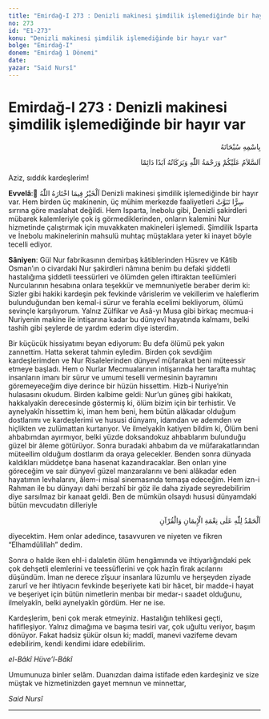 ```yaml
---
title: "Emirdağ-I 273 : Denizli makinesi şimdilik işlemediğinde bir hayır var"
no: 273
id: "E1-273"
konu: "Denizli makinesi şimdilik işlemediğinde bir hayır var"
bolge: "Emirdağ-I"
donem: "Emirdağ 1 Dönemi"
date: 
yazar: "Said Nursî"
---
```


# Emirdağ-I 273 : Denizli makinesi şimdilik işlemediğinde bir hayır var

<p class="arabic" dir="rtl" title="Meal: “Her türlü noksan sıfatlardan yüce olan Allah’ın adıyla.”">بِاسْمِهِ سُبْحَانَهُ</p>

<p class="arabic" dir="rtl" title="Meal: “Allah’ın selâmı, rahmeti ve bereketleri, ebedî ve dâimî olarak üzerinize olsun.”">اَلسَّلاَمُ عَلَيْكُمْ وَرَحْمَةُ اللّٰهِ وَبَرَكَاتُهُ اَبَدًا دَائِمًا</p>

Aziz, sıddık kardeşlerim!

**Evvelâ**: ُ<span class="arabic" dir="rtl" title="Meal: “Hayr, Allah’ın takdir ettiğindedir.”">اَلْخَيْرُ فِيمَا اخْتَارَهُ اللّٰهُ</span> Denizli makinesi şimdilik işlemediğinde bir hayır var. Hem birden üç makinenin, üç mühim merkezde faaliyetleri <span class="arabic" dir="rtl" title="Meal: “Gizli olarak nurlanır”">سِرًّا تَنَوَّتْ</span> sırrına göre maslahat değildi. Hem Isparta, İnebolu gibi, Denizli şakirdleri mübarek kalemleriyle çok iş görmediklerinden, onların kalemini Nur hizmetinde çalıştırmak için muvakkaten makineleri işlemedi. Şimdilik Isparta ve İnebolu makinelerinin mahsulü muhtaç müştaklara yeter ki inayet böyle tecelli ediyor.

**Sâniyen**: Gül Nur fabrikasının demirbaş kâtiblerinden Hüsrev ve Kâtib Osman’ın o civardaki Nur şakirdleri nâmına benim bu defaki şiddetli hastalığıma şiddetli teessürleri ve ölümden gelen iftiraktan teellümleri Nurcularının hesabına onlara teşekkür ve memnuniyetle beraber derim ki: Sizler gibi hakiki kardeşin pek fevkinde vârislerim ve vekillerim ve haleflerim bulunduğundan ben kemal-i sürur ve ferahla ecelimi bekliyorum, ölümü sevinçle karşılıyorum. Yalnız Zülfikar ve Asâ-yı Musa gibi birkaç mecmua-i Nuriyenin makine ile intişarına kadar bu dünyevî hayatında kalmamı, belki tashih gibi şeylerde de yardım ederim diye isterdim.

Bir küçücük hissiyatımı beyan ediyorum: Bu defa ölümü pek yakın zannettim. Hatta sekerat tahmin eyledim. Birden çok sevdiğim kardeşlerimden ve Nur Risalelerinden dünyevî müfarakat beni müteessir etmeye başladı. Hem o Nurlar Mecmualarının intişarında her tarafta muhtaç insanların imanı bir sürur ve umumi teselli vermesinin bayramını göremeyeceğim diye derince bir hüzün hissettim. Hizb-i Nuriye’nin hulasasını okudum. Birden kalbime geldi: Nur’un güneş gibi hakikatı, hakkalyakîn derecesinde göstermiş ki, ölüm bizim için bir terhistir. Ve aynelyakîn hissettim ki, iman hem beni, hem bütün alâkadar olduğum dostlarımı ve kardeşlerimi ve hususi dünyamı, idamdan ve ademden ve hiçlikten ve zulümattan kurtarıyor. Ve ilmelyakîn katiyen bildim ki, Ölüm beni ahbabımdan ayırmıyor, belki yüzde doksandokuz ahbablarım bulunduğu güzel bir âleme götürüyor. Sonra buradaki ahbabım da ve müfarakatlarından müteellim olduğum dostlarım da oraya gelecekler. Benden sonra dünyada kaldıkları müddetçe bana hasenat kazandıracaklar. Ben onları yine göreceğim ve sair dünyevî güzel manzaralarını ve beni alâkadar eden hayatımın levhalarını, âlem-i misal sinemasında temaşa edeceğim. Hem izn-i Rahman ile bu dünyayı dahi berzahî bir göz ile daha ziyade seyredebilirim diye sarsılmaz bir kanaat geldi. Ben de mümkün olsaydı hususi dünyamdaki bütün mevcudatın dilleriyle

<p class="arabic" dir="rtl" title="Meal: “İman ve Kuran nimeti için Allah'a hamdolsun”">اَلْحَمْدُ لِلّٰهِ عَلٰى نِعْمَةِ الْإِيمَانِ وَالْقُرْآنِ</p>

diyecektim. Hem onlar adedince, tasavvuren ve niyeten ve fikren “Elhamdülillah” dedim.

Sonra o halde iken ehl-i dalaletin ölüm hengâmında ve ihtiyarlığındaki pek çok dehşetli elemlerini ve teessüflerini ve çok hazîn firak acılarını düşündüm. İman ne derece zîşuur insanlara lüzumlu ve herşeyden ziyade zarurî ve her ihtiyacın fevkinde beşeriyete kati bir hâcet, bir madde-i hayat ve beşeriyet için bütün nimetlerin menbaı bir medar-ı saadet olduğunu, ilmelyakîn, belki aynelyakîn gördüm. Her ne ise.

Kardeşlerim, beni çok merak etmeyiniz. Hastalığın tehlikesi geçti, hafifleşiyor. Yalnız dimağıma ve başıma tesiri var, çok uğultu veriyor, başım dönüyor. Fakat hadsiz şükür olsun ki; maddî, manevi vazifeme devam edebilirim, kendi kendimi idare edebilirim.

*el-Bâkî Hüve’l-Bâkî*

Umumunuza binler selâm. Duanızdan daima istifade eden kardeşiniz ve size müştak ve hizmetinizden gayet memnun ve minnettar,

*Said Nursî*

***
